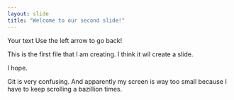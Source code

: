 ```yaml
---
layout: slide
title: "Welcome to our second slide!"
---
```

Your text
Use the left arrow to go back!

This is the first file that I am creating. I think it wil create a slide.

I hope. 

Git is very confusing. And apparently my screen is way too small because I have to keep scrolling a bazillion times. 
